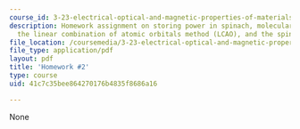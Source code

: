 ```yaml
---
course_id: 3-23-electrical-optical-and-magnetic-properties-of-materials-fall-2007
description: Homework assignment on storing power in spinach, molecular orbitals and
  the linear combination of atomic orbitals method (LCAO), and the spin of the electron.
file_location: /coursemedia/3-23-electrical-optical-and-magnetic-properties-of-materials-fall-2007/41c7c35bee864270176b4835f8686a16_ps2.pdf
file_type: application/pdf
layout: pdf
title: 'Homework #2'
type: course
uid: 41c7c35bee864270176b4835f8686a16

---
```

None
